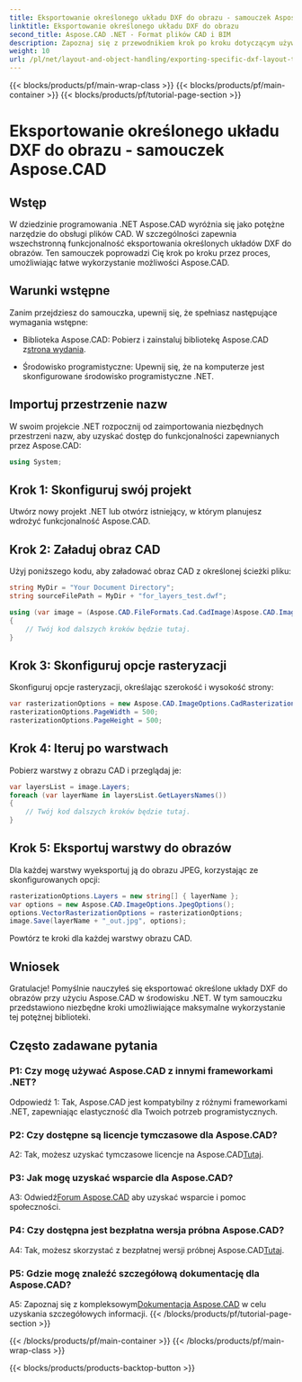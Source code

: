 ```yaml
---
title: Eksportowanie określonego układu DXF do obrazu - samouczek Aspose.CAD
linktitle: Eksportowanie określonego układu DXF do obrazu
second_title: Aspose.CAD .NET - Format plików CAD i BIM
description: Zapoznaj się z przewodnikiem krok po kroku dotyczącym używania Aspose.CAD dla .NET do eksportowania określonych układów DXF do obrazów. Zmaksymalizuj wydajność programowania .NET dzięki temu potężnemu samouczkowi.
weight: 10
url: /pl/net/layout-and-object-handling/exporting-specific-dxf-layout-to-image/
---
```


{{< blocks/products/pf/main-wrap-class >}}
{{< blocks/products/pf/main-container >}}
{{< blocks/products/pf/tutorial-page-section >}}

# Eksportowanie określonego układu DXF do obrazu - samouczek Aspose.CAD

## Wstęp

W dziedzinie programowania .NET Aspose.CAD wyróżnia się jako potężne narzędzie do obsługi plików CAD. W szczególności zapewnia wszechstronną funkcjonalność eksportowania określonych układów DXF do obrazów. Ten samouczek poprowadzi Cię krok po kroku przez proces, umożliwiając łatwe wykorzystanie możliwości Aspose.CAD.

## Warunki wstępne

Zanim przejdziesz do samouczka, upewnij się, że spełniasz następujące wymagania wstępne:

-  Biblioteka Aspose.CAD: Pobierz i zainstaluj bibliotekę Aspose.CAD z[strona wydania](https://releases.aspose.com/cad/net/).

- Środowisko programistyczne: Upewnij się, że na komputerze jest skonfigurowane środowisko programistyczne .NET.

## Importuj przestrzenie nazw

W swoim projekcie .NET rozpocznij od zaimportowania niezbędnych przestrzeni nazw, aby uzyskać dostęp do funkcjonalności zapewnianych przez Aspose.CAD:

```csharp
using System;
```

## Krok 1: Skonfiguruj swój projekt

Utwórz nowy projekt .NET lub otwórz istniejący, w którym planujesz wdrożyć funkcjonalność Aspose.CAD.

## Krok 2: Załaduj obraz CAD

Użyj poniższego kodu, aby załadować obraz CAD z określonej ścieżki pliku:

```csharp
string MyDir = "Your Document Directory";
string sourceFilePath = MyDir + "for_layers_test.dwf";

using (var image = (Aspose.CAD.FileFormats.Cad.CadImage)Aspose.CAD.Image.Load(sourceFilePath))
{
    // Twój kod dalszych kroków będzie tutaj.
}
```

## Krok 3: Skonfiguruj opcje rasteryzacji

Skonfiguruj opcje rasteryzacji, określając szerokość i wysokość strony:

```csharp
var rasterizationOptions = new Aspose.CAD.ImageOptions.CadRasterizationOptions();
rasterizationOptions.PageWidth = 500;
rasterizationOptions.PageHeight = 500;
```

## Krok 4: Iteruj po warstwach

Pobierz warstwy z obrazu CAD i przeglądaj je:

```csharp
var layersList = image.Layers;
foreach (var layerName in layersList.GetLayersNames())
{
    // Twój kod dalszych kroków będzie tutaj.
}
```

## Krok 5: Eksportuj warstwy do obrazów

Dla każdej warstwy wyeksportuj ją do obrazu JPEG, korzystając ze skonfigurowanych opcji:

```csharp
rasterizationOptions.Layers = new string[] { layerName };
var options = new Aspose.CAD.ImageOptions.JpegOptions();
options.VectorRasterizationOptions = rasterizationOptions;
image.Save(layerName + "_out.jpg", options);
```

Powtórz te kroki dla każdej warstwy obrazu CAD.

## Wniosek

Gratulacje! Pomyślnie nauczyłeś się eksportować określone układy DXF do obrazów przy użyciu Aspose.CAD w środowisku .NET. W tym samouczku przedstawiono niezbędne kroki umożliwiające maksymalne wykorzystanie tej potężnej biblioteki.

## Często zadawane pytania

### P1: Czy mogę używać Aspose.CAD z innymi frameworkami .NET?

Odpowiedź 1: Tak, Aspose.CAD jest kompatybilny z różnymi frameworkami .NET, zapewniając elastyczność dla Twoich potrzeb programistycznych.

### P2: Czy dostępne są licencje tymczasowe dla Aspose.CAD?

 A2: Tak, możesz uzyskać tymczasowe licencje na Aspose.CAD[Tutaj](https://purchase.aspose.com/temporary-license/).

### P3: Jak mogę uzyskać wsparcie dla Aspose.CAD?

 A3: Odwiedź[Forum Aspose.CAD](https://forum.aspose.com/c/cad/19) aby uzyskać wsparcie i pomoc społeczności.

### P4: Czy dostępna jest bezpłatna wersja próbna Aspose.CAD?

 A4: Tak, możesz skorzystać z bezpłatnej wersji próbnej Aspose.CAD[Tutaj](https://releases.aspose.com/).

### P5: Gdzie mogę znaleźć szczegółową dokumentację dla Aspose.CAD?

 A5: Zapoznaj się z kompleksowym[Dokumentacja Aspose.CAD](https://reference.aspose.com/cad/net/) w celu uzyskania szczegółowych informacji.
{{< /blocks/products/pf/tutorial-page-section >}}

{{< /blocks/products/pf/main-container >}}
{{< /blocks/products/pf/main-wrap-class >}}

{{< blocks/products/products-backtop-button >}}
